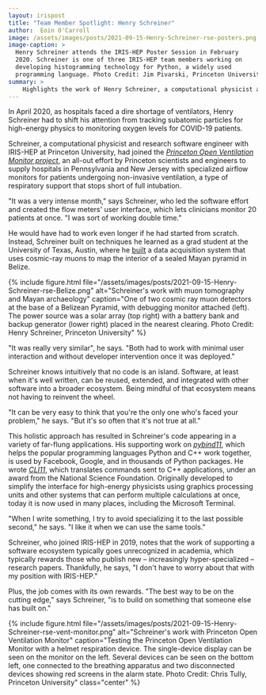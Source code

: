 ```yaml
---
layout: irispost
title: "Team Member Spotlight: Henry Schreiner"
author:  Eoin O'Carroll
image: /assets/images/posts/2021-09-15-Henry-Schreiner-rse-posters.png
image-caption: >
  Henry Schreiner attends the IRIS-HEP Poster Session in February
  2020. Schreiner is one of three IRIS-HEP team members working on
  developing histogramming technology for Python, a widely used
  programming language. Photo Credit: Jim Pivarski, Princeton University
summary: >
    Highlights the work of Henry Schreiner, a computational physicist and research software engineer with IRIS-HEP.
---
```


In April 2020, as hospitals faced a dire shortage of ventilators, Henry
Schreiner had to shift his attention from tracking subatomic particles
for high-energy physics to monitoring oxygen levels for COVID-19
patients.

Schreiner, a computational physicist and research software engineer with
IRIS-HEP at Princeton University, had joined the [*Princeton Open
Ventilation Monitor
project*](https://www.princeton.edu/news/2021/01/29/beyond-ventilators-princeton-engineers-design-build-and-program-noninvasive),
an all-out effort by Princeton scientists and engineers to supply
hospitals in Pennsylvania and New Jersey with specialized airflow
monitors for patients undergoing non-invasive ventilation, a type of
respiratory support that stops short of full intubation.

"It was a very intense month," says Schreiner, who led the software
effort and created the flow meters' user interface, which lets
clinicians monitor 20 patients at once. "I was sort of working double
time."

He would have had to work even longer if he had started from scratch.
Instead, Schreiner built on techniques he learned as a grad student at
the University of Texas, Austin, where he
[built](http://hdl.handle.net/2152/39757) a data acquisition system
that uses cosmic-ray muons to map the interior of a sealed Mayan pyramid
in Belize.

{% include figure.html
    file="/assets/images/posts/2021-09-15-Henry-Schreiner-rse-Belize.png"
    alt="Schreiner's work with muon tomography and Mayan archaeology"
    caption="One of two cosmic ray muon detectors at the base of a Belizean Pyramid, with debugging monitor attached (left). The power source was a solar array (top right) with a battery bank and backup generator (lower right) placed in the nearest clearing. Photo Credit: Henry Schreiner, Princeton University"
%}

"It was really very similar", he says. "Both had to work with minimal
user interaction and without developer intervention once it was
deployed."

Schreiner knows intuitively that no code is an island. Software, at
least when it's well written, can be reused, extended, and integrated
with other software into a broader ecosystem. Being mindful of that
ecosystem means not having to reinvent the wheel.

"It can be very easy to think that you're the only one who's faced your
problem," he says. "But it's so often that it's not true at all."

This holistic approach has resulted in Schreiner's code appearing in a
variety of far-flung applications. His supporting work on
[*pybind11*](https://pybind11.readthedocs.io/en/stable/), which helps
the popular programming languages Python and C++ work together, is used
by Facebook, Google, and in thousands of Python packages. He wrote
[*CLI11*](https://github.com/CLIUtils/CLI11), which translates commands sent to
C++ applications, under an award from the National Science Foundation.
Originally developed to simplify the interface for high-energy physicists using
graphics processing units and other systems that can perform multiple
calculations at once, today it is now used in many places, including the
Microsoft Terminal.

"When I write something, I try to avoid specializing it to the last
possible second," he says. "I like it when we can use the same tools."

Schreiner, who joined IRIS-HEP in 2019, notes that the work of
supporting a software ecosystem typically goes unrecognized in academia,
which typically rewards those who publish new – increasingly
hyper-specialized – research papers. Thankfully, he says, "I don't have
to worry about that with my position with IRIS-HEP."

Plus, the job comes with its own rewards. "The best way to be on the
cutting edge," says Schreiner, "is to build on something that someone
else has built on."

{% include figure.html
    file="/assets/images/posts/2021-09-15-Henry-Schreiner-rse-vent-monitor.png"
    alt="Schreiner's work with Princeton Open Ventilation Monitor"
    caption="Testing the Princeton Open Ventilation Monitor with a helmet respiration device. The single-device display can be seen on the monitor on the left. Several devices can be seen on the bottom left, one connected to the breathing apparatus and two disconnected devices showing red screens in the alarm state. Photo Credit: Chris Tully, Princeton University"
    class="center"
%}

